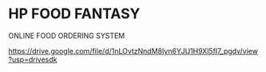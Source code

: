 # HP FOOD FANTASY
 ONLINE FOOD ORDERING SYSTEM

https://drive.google.com/file/d/1nLOvtzNndM8Iyn6YJU1H9Xl5fI7_pgdv/view?usp=drivesdk
